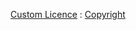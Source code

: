 [Custom Licence](https://github.com/Unipisa/CMM/blob/SourceCode/cmm/Copyright) : [Copyright](https://github.com/Unipisa/CMM/blob/SourceCode/cmm/Copyright)
